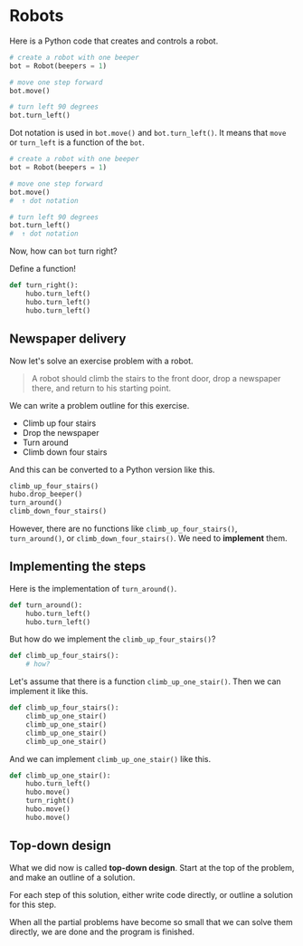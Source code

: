 # Robots

Here is a Python code that creates and controls a robot. 

```python
# create a robot with one beeper
bot = Robot(beepers = 1)

# move one step forward 
bot.move() 

# turn left 90 degrees 
bot.turn_left()
```

Dot notation is used in `bot.move()` and `bot.turn_left()`. It means that `move` or `turn_left` is a function of the `bot`. 

```python
# create a robot with one beeper
bot = Robot(beepers = 1)

# move one step forward 
bot.move() 
#  ↑ dot notation

# turn left 90 degrees 
bot.turn_left()
#  ↑ dot notation
```

Now, how can `bot` turn right? 

Define a function!

```python
def turn_right():
    hubo.turn_left()
    hubo.turn_left()
    hubo.turn_left()
```

## Newspaper delivery

Now let's solve an exercise problem with a robot. 

> A robot should climb the stairs to the front door, drop a newspaper there, and return to his starting point.



We can write a problem outline for this exercise. 

- Climb up four stairs 
- Drop the newspaper 
- Turn around
- Climb down four stairs

And this can be converted to a Python version like this.

```python
climb_up_four_stairs()
hubo.drop_beeper()
turn_around()
climb_down_four_stairs()
```

However, there are no functions like `climb_up_four_stairs()`, `turn_around()`, or `climb_down_four_stairs()`. We need to **implement** them.

## Implementing the steps

Here is the implementation of `turn_around()`. 

```python
def turn_around():
    hubo.turn_left()
    hubo.turn_left()
```

But how do we implement the `climb_up_four_stairs()`?

```python
def climb_up_four_stairs(): 
    # how?
```

Let's assume that there is a function `climb_up_one_stair()`. Then we can implement it like this. 

```python
def climb_up_four_stairs():
    climb_up_one_stair()
    climb_up_one_stair()
    climb_up_one_stair()
    climb_up_one_stair()
```

And we can implement `climb_up_one_stair()` like this.

```python
def climb_up_one_stair():
    hubo.turn_left()
    hubo.move()
    turn_right()
    hubo.move()
    hubo.move()
```

## Top-down design

What we did now is called **top-down design**. Start at the top of the problem, and make an outline of a solution.

For each step of this solution, either write code directly, or outline a solution for this step.

When all the partial problems have become so small that we can solve them directly, we are done and the program is finished.
